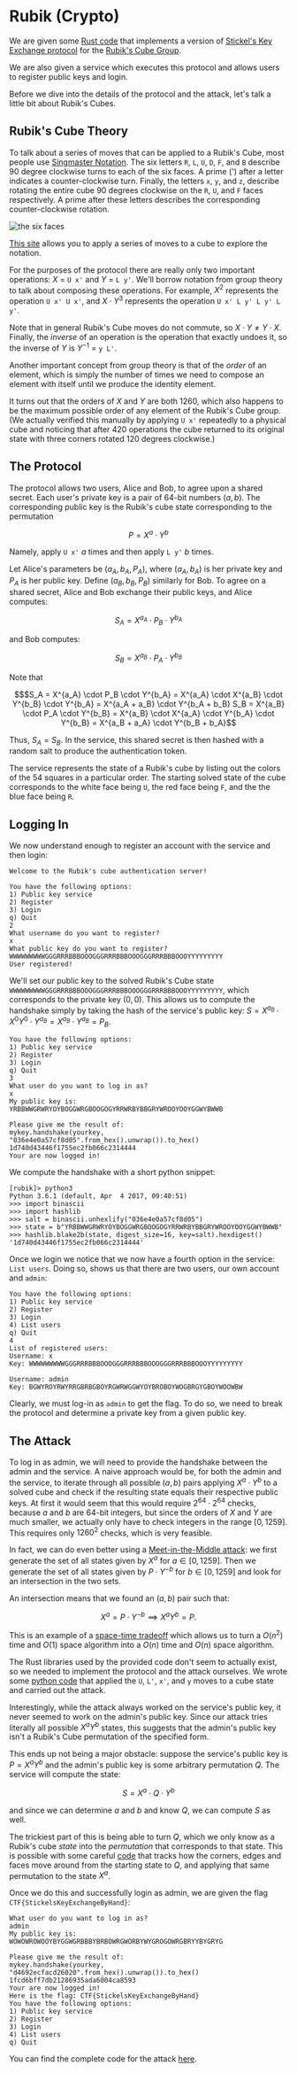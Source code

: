 # Rubik (Crypto)

We are given some [Rust code](handshake.rs) that implements a version of [Stickel's Key Exchange protocol](https://en.wikipedia.org/wiki/Non-commutative_cryptography#Stickel.E2.80.99s_key_exchange_protocol) for the [Rubik's Cube Group](https://en.wikipedia.org/wiki/Rubik%27s_Cube_group).

We are also given a service which executes this protocol and allows users to register public keys and login.

Before we dive into the details of the protocol and the attack, let's talk a little bit about Rubik's Cubes.

## Rubik's Cube Theory

To talk about a series of moves that can be applied to a Rubik's Cube, most people use [Singmaster Notation](https://en.wikipedia.org/wiki/Rubik%27s_Cube#Move_notation). The six letters `R`, `L`, `U`, `D`, `F`, and `B` describe 90 degree clockwise turns to each of the six faces. A prime (') after a letter indicates a counter-clockwise turn. Finally, the letters `x`, `y`, and `z`, describe rotating the entire cube 90 degrees clockwise on the `R`, `U`, and `F` faces respectively. A prime after these letters describes the corresponding counter-clockwise rotation.

![the six faces](images/singmaster.jpg)

[This site](https://ruwix.com/the-rubiks-cube/notation/) allows you to apply a series of moves to a cube to explore the notation.

For the purposes of the protocol there are really only two important operations: $`X`$ = `U x'` and $`Y`$ = `L y'`. We'll borrow notation from group theory to talk about composing these operations. For example, $`X^2`$ represents the operation `U x' U x'`, and $`X \cdot Y^3`$ represents the operation `U x' L y' L y' L y'`.

Note that in general Rubik's Cube moves do not commute, so $`X \cdot Y \neq Y \cdot X`$. Finally, the _inverse_ of an operation is the operation that exactly undoes it, so the inverse of $`Y`$ is $`Y^{-1}`$ = `y L'`.

Another important concept from group theory is that of the _order_ of an element, which is simply the number of times we need to compose an element with itself until we produce the identity element.

It turns out that the orders of $`X`$ and $`Y`$ are both 1260, which also happens to be the maximum possible order of any element of the Rubik's Cube group. (We actually verified this manually by applying `U x'` repeatedly to a physical cube and noticing that after 420 operations the cube returned to its original state with three corners rotated 120 degrees clockwise.)

## The Protocol

The protocol allows two users, Alice and Bob, to agree upon a shared secret. Each user's private key is a pair of 64-bit numbers $`(a, b)`$. The corresponding public key is the Rubik's cube state corresponding to the permutation
```math
P = X^a  \cdot Y^b
```

Namely, apply `U x'` $`a`$ times and then apply `L y'` $`b`$ times.

Let Alice's parameters be $`(a_A, b_A, P_A)`$, where $`(a_A, b_A)`$ is her private key and $`P_A`$ is her public key. Define $`(a_B, b_B, P_B)`$ similarly for Bob. To agree on a shared secret, Alice and Bob exchange their public keys, and Alice computes:
```math
S_A = X^{a_A}  \cdot P_B \cdot Y^{b_A}
```

and Bob computes:

```math
S_B = X^{a_B}  \cdot P_A \cdot Y^{b_B}
```
Note that

```math
$S_A = X^{a_A}  \cdot P_B \cdot Y^{b_A} = X^{a_A}  \cdot X^{a_B}  \cdot Y^{b_B} \cdot Y^{b_A} = X^{a_A + a_B} \cdot Y^{b_A + b_B}

S_B = X^{a_B}  \cdot P_A \cdot Y^{b_B} = X^{a_B}  \cdot X^{a_A}  \cdot Y^{b_A} \cdot Y^{b_B} = X^{a_B + a_A} \cdot Y^{b_B + b_A}
```

Thus, $`S_A = S_B`$. In the service, this shared secret is then hashed with a random salt to produce the authentication token.

The service represents the state of a Rubik's cube by listing out the colors of the 54 squares in a particular order. The starting solved state of the cube corresponds to the white face being `U`, the red face being `F`, and the the blue face being `R`.

## Logging In

We now understand enough to register an account with the service and then login:

```
Welcome to the Rubik's cube authentication server!

You have the following options:
1) Public key service
2) Register
3) Login
q) Quit
2
What username do you want to register?
x
What public key do you want to register?
WWWWWWWWWGGGRRRBBBOOOGGGRRRBBBOOOGGGRRRBBBOOOYYYYYYYYY
User registered!
```
We'll set our public key to the solved Rubik's Cube state `WWWWWWWWWGGGRRRBBBOOOGGGRRRBBBOOOGGGRRRBBBOOOYYYYYYYYY`, which corresponds to the private key $`(0,0)`$. This allows us to compute the handshake simply by taking the hash of the service's public key: $`S = X^{a_B} \cdot X^0Y^0 \cdot Y^{a_B} = X^{a_B} \cdot Y^{a_B} = P_B`$.

```
You have the following options:
1) Public key service
2) Register
3) Login
q) Quit
3
What user do you want to log in as?
x
My public key is:
YRBBWWGRWRYOYBOGGWRGBOOGOGYRRWRBYBBGRYWROOYOOYGGWYBWWB

Please give me the result of:
mykey.handshake(yourkey, "036e4e0a57cf8d05".from_hex().unwrap()).to_hex()
1d740d43446f1755ec2fb066c2314444
Your are now logged in!
```
We compute the handshake with a short python snippet:
```
[rubik]> python3
Python 3.6.1 (default, Apr  4 2017, 09:40:51)
>>> import binascii
>>> import hashlib
>>> salt = binascii.unhexlify("036e4e0a57cf8d05")
>>> state = b"YRBBWWGRWRYOYBOGGWRGBOOGOGYRRWRBYBBGRYWROOYOOYGGWYBWWB"
>>> hashlib.blake2b(state, digest_size=16, key=salt).hexdigest()
'1d740d43446f1755ec2fb066c2314444'
```
Once we login we notice that we now have a fourth option in the service: `List users`. Doing so, shows us that there are two users, our own account and `admin`:
```
You have the following options:
1) Public key service
2) Register
3) Login
4) List users
q) Quit
4
List of registered users:
Username: x
Key: WWWWWWWWWGGGRRRBBBOOOGGGRRRBBBOOOGGGRRRBBBOOOYYYYYYYYY

Username: admin
Key: BGWYROYRWYRRGBRBGBOYRGWRWGGWYOYBROBOYWOGBRGYGBOYWOOWBW
```

Clearly, we must log-in as `admin` to get the flag. To do so, we need to break the protocol and determine a private key from a given public key.

## The Attack

To log in as admin, we will need to provide the handshake between the admin and the service. A naive approach would be, for both the admin and the service, to iterate through all possible $`(a, b)`$ pairs applying $`X^a \cdot Y^b`$ to a solved cube and check if the resulting state equals their respective public keys. At first it would seem that this would require $`2^{64} \cdot 2^{64}`$ checks, because $`a`$ and $`b`$ are 64-bit integers, but since the orders of $`X`$ and $`Y`$ are much smaller, we actually only have to check integers in the range $`[0, 1259]`$. This requires only $`1260^2`$ checks, which is very feasible.

In fact, we can do even better using a [Meet-in-the-Middle attack](https://en.wikipedia.org/wiki/Meet-in-the-middle_attack): we first generate the set of all states given by $`X^a`$ for $`a \in [0, 1259]`$. Then we generate the set of all states given by $`P \cdot Y^{-b}`$ for $`b \in [0, 1259]`$ and look for an intersection in the two sets.

An intersection means that we found an $`(a,b)`$ pair such that:

```math
X^a = P \cdot Y^{-b} \implies X^a Y^b = P.
```
This is an example of a [space-time tradeoff](https://en.wikipedia.org/wiki/Space%E2%80%93time_tradeoff) which allows us to turn a $`O(n^2)`$ time and $`O(1)`$ space algorithm into a $`O(n)`$ time and $`O(n)`$ space algorithm.

The Rust libraries used by the provided code don't seem to actually exist, so we needed to implement the protocol and the attack ourselves. We wrote some [python code](meet_middle.py#L5) that applied the `U`, `L'`, `x'`, and `y` moves to a cube state and carried out the attack.

Interestingly, while the attack always worked on the service's public key, it never seemed to work on the admin's public key. Since our attack tries literally all possible $`X^a Y^b`$ states, this suggests that the admin's public key isn't a Rubik's Cube permutation of the specified form.

This ends up not being a major obstacle: suppose the service's public key is $`P = X^a Y^b`$ and the admin's public key is some arbitrary permutation $`Q`$. The service will compute the state:

```math
S = X^a \cdot Q \cdot Y^b
```

and since we can determine $`a`$ and $`b`$ and know $`Q`$, we can compute $`S`$ as well.

The trickiest part of this is being able to turn $`Q`$, which we only know as a Rubik's cube _state_ into the _permutation_ that corresponds to that state. This is possible with some careful [code](meet_middle.py#L217) that tracks how the corners, edges and faces move around from the starting state to $`Q`$, and applying that same permutation to the state $`X^a`$.

Once we do this and successfully login as admin, we are given the flag `CTF{StickelsKeyExchangeByHand}`:

```
What user do you want to log in as?
admin
My public key is:
WOWOWROWOOYBYGGWGRBBBYBRBOWRGWORBYWYGROGOWRGBRYYBYGRYG

Please give me the result of:
mykey.handshake(yourkey, "d4692ecfacd26020".from_hex().unwrap()).to_hex()
1fcd6bff7db21286935ada6004ca8593
Your are now logged in!
Here is the flag: CTF{StickelsKeyExchangeByHand}
You have the following options:
1) Public key service
2) Register
3) Login
4) List users
q) Quit
```

You can find the complete code for the attack [here](meet_middle.py).
